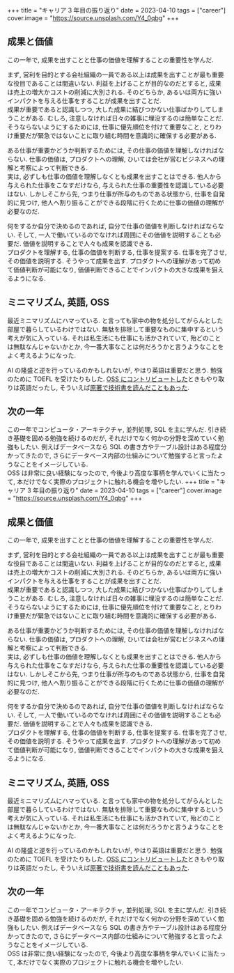 +++
title = "キャリア 3 年目の振り返り"
date = 2023-04-10
tags = ["career"]
cover.image = "https://source.unsplash.com/Y4_0qbg"
+++


## 成果と価値

この一年で, 成果を出すことと仕事の価値を理解することの重要性を学んだ.

まず, 営利を目的とする会社組織の一員である以上は成果を出すことが最も重要な役目であることは間違いない. 利益を上げることが目的なのだとすると, 成果は売上の増大かコストの削減に大別される. そのどちらか, あるいは両方に強いインパクトを与える仕事をすることが成果を出すことだ.  
成果が重要であると認識しつつ, 大した成果に結びつかない仕事ばかりしてしまうことがある. むしろ, 注意しなければ日々の雑事に埋没するのは簡単なことだ. そうならないようにするためには, 仕事に優先順位を付けて重要なこと, とりわけ重要だが緊急ではないことに取り組む時間を意識的に確保する必要がある.

ある仕事が重要かどうか判断するためには, その仕事の価値を理解しなければならない. 仕事の価値は, プロダクトへの理解, ひいては会社が営むビジネスへの理解と考察によって判断できる.  
実は, 必ずしも仕事の価値を理解しなくとも成果を出すことはできる. 他人から与えられた仕事をこなすだけなら, 与えられた仕事の重要性を認識している必要はない. しかしそこから先, つまり仕事が所与のものである状態から, 仕事を自発的に見つけ, 他人へ割り振ることができる段階に行くために仕事の価値の理解が必要なのだ.

何をするか自分で決めるのであれば, 自分で仕事の価値を判断しなければならない. そして, 一人で働いているのでなければ周囲にその価値を説明することも必要だ. 価値を説明することで人々も成果を認識できる.  
プロダクトを理解する, 仕事の価値を判断する, 仕事を提案する. 仕事を完了させ, その価値を説明する. そうやって成果を出す. プロダクトへの理解があって初めて価値判断が可能になり, 価値判断できることでインパクトの大きな成果を狙えるようになる.

## ミニマリズム, 英語, OSS

最近ミニマリズムにハマっている. と言っても家中の物を処分してがらんとした部屋で暮らしているわけではない. 無駄を排除して重要なものに集中するという考えが気に入っている. それは私生活にも仕事にも活かされていて, 殆どのことは無駄なんじゃないかとか, 今一番大事なことは何だろうかと言うようなことをよく考えるようになった.

AI の隆盛と逆を行っているのかもしれないが, やはり英語は重要だと思う. 勉強のために TOEFL を受けたりもした. [OSS にコントリビュートした](https://github.com/goatshriek/stumpless/pull/326)ときもやり取りは英語だったし, そういえば[原著で技術書を読んだこともあった](https://momori-nakano.hashnode.dev/the-c-programming-language).

## 次の一年

この一年でコンピュータ・アーキテクチャ, 並列処理, SQL を主に学んだ. 引き続き基礎を固める勉強を続けるのだが, それだけでなく何かの分野を深めていく勉強もしたい. 例えばデータベースなら SQL の書き方やテーブル設計はある程度分かってきたので, さらにデータベース内部の仕組みについて勉強すると言ったようなことをイメージしている.  
OSS は非常に良い経験になったので, 今後より高度な事柄を学んでいくに当たって, 本だけでなく実際のプロジェクトに触れる機会を増やしたい.
+++
title = "キャリア 3 年目の振り返り"
date = 2023-04-10
tags = ["career"]
cover.image = "https://source.unsplash.com/Y4_0qbg"
+++



## 成果と価値

この一年で, 成果を出すことと仕事の価値を理解することの重要性を学んだ.

まず, 営利を目的とする会社組織の一員である以上は成果を出すことが最も重要な役目であることは間違いない. 利益を上げることが目的なのだとすると, 成果は売上の増大かコストの削減に大別される. そのどちらか, あるいは両方に強いインパクトを与える仕事をすることが成果を出すことだ.  
成果が重要であると認識しつつ, 大した成果に結びつかない仕事ばかりしてしまうことがある. むしろ, 注意しなければ日々の雑事に埋没するのは簡単なことだ. そうならないようにするためには, 仕事に優先順位を付けて重要なこと, とりわけ重要だが緊急ではないことに取り組む時間を意識的に確保する必要がある.

ある仕事が重要かどうか判断するためには, その仕事の価値を理解しなければならない. 仕事の価値は, プロダクトへの理解, ひいては会社が営むビジネスへの理解と考察によって判断できる.  
実は, 必ずしも仕事の価値を理解しなくとも成果を出すことはできる. 他人から与えられた仕事をこなすだけなら, 与えられた仕事の重要性を認識している必要はない. しかしそこから先, つまり仕事が所与のものである状態から, 仕事を自発的に見つけ, 他人へ割り振ることができる段階に行くために仕事の価値の理解が必要なのだ.

何をするか自分で決めるのであれば, 自分で仕事の価値を判断しなければならない. そして, 一人で働いているのでなければ周囲にその価値を説明することも必要だ. 価値を説明することで人々も成果を認識できる.  
プロダクトを理解する, 仕事の価値を判断する, 仕事を提案する. 仕事を完了させ, その価値を説明する. そうやって成果を出す. プロダクトへの理解があって初めて価値判断が可能になり, 価値判断できることでインパクトの大きな成果を狙えるようになる.

## ミニマリズム, 英語, OSS

最近ミニマリズムにハマっている. と言っても家中の物を処分してがらんとした部屋で暮らしているわけではない. 無駄を排除して重要なものに集中するという考えが気に入っている. それは私生活にも仕事にも活かされていて, 殆どのことは無駄なんじゃないかとか, 今一番大事なことは何だろうかと言うようなことをよく考えるようになった.

AI の隆盛と逆を行っているのかもしれないが, やはり英語は重要だと思う. 勉強のために TOEFL を受けたりもした. [OSS にコントリビュートした](https://github.com/goatshriek/stumpless/pull/326)ときもやり取りは英語だったし, そういえば[原著で技術書を読んだこともあった](https://momori-nakano.hashnode.dev/the-c-programming-language).

## 次の一年

この一年でコンピュータ・アーキテクチャ, 並列処理, SQL を主に学んだ. 引き続き基礎を固める勉強を続けるのだが, それだけでなく何かの分野を深めていく勉強もしたい. 例えばデータベースなら SQL の書き方やテーブル設計はある程度分かってきたので, さらにデータベース内部の仕組みについて勉強すると言ったようなことをイメージしている.  
OSS は非常に良い経験になったので, 今後より高度な事柄を学んでいくに当たって, 本だけでなく実際のプロジェクトに触れる機会を増やしたい.
